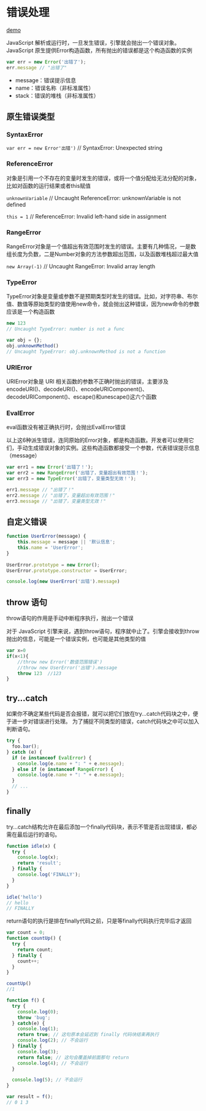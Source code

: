 # 错误处理

[demo](error.js)

JavaScript 解析或运行时，一旦发生错误，引擎就会抛出一个错误对象。JavaScript 原生提供Error构造函数，所有抛出的错误都是这个构造函数的实例

```javascript
var err = new Error('出错了');
err.message // "出错了"
```

- message：错误提示信息
- name：错误名称（非标准属性）
- stack：错误的堆栈（非标准属性）

## 原生错误类型

### SyntaxError

`var err = new Error'出错')`  // SyntaxError: Unexpected string

### ReferenceError

对象是引用一个不存在的变量时发生的错误，或将一个值分配给无法分配的对象，比如对函数的运行结果或者this赋值

`unknownVariable`  // Uncaught ReferenceError: unknownVariable is not defined

`this = 1` // ReferenceError: Invalid left-hand side in assignment

### RangeError

RangeError对象是一个值超出有效范围时发生的错误。主要有几种情况，一是数组长度为负数，二是Number对象的方法参数超出范围，以及函数堆栈超过最大值

`new Array(-1)` // Uncaught RangeError: Invalid array length

### TypeError

TypeError对象是变量或参数不是预期类型时发生的错误。比如，对字符串、布尔值、数值等原始类型的值使用new命令，就会抛出这种错误，因为new命令的参数应该是一个构造函数

```javascript
new 123
// Uncaught TypeError: number is not a func

var obj = {};
obj.unknownMethod()
// Uncaught TypeError: obj.unknownMethod is not a function
```

### URIError

URIError对象是 URI 相关函数的参数不正确时抛出的错误，主要涉及encodeURI()、decodeURI()、encodeURIComponent()、decodeURIComponent()、escape()和unescape()这六个函数

### EvalError

eval函数没有被正确执行时，会抛出EvalError错误

以上这6种派生错误，连同原始的Error对象，都是构造函数。开发者可以使用它们，手动生成错误对象的实例。这些构造函数都接受一个参数，代表错误提示信息（message）

```javascript
var err1 = new Error('出错了！');
var err2 = new RangeError('出错了，变量超出有效范围！');
var err3 = new TypeError('出错了，变量类型无效！');

err1.message // "出错了！"
err2.message // "出错了，变量超出有效范围！"
err3.message // "出错了，变量类型无效！"
```

## 自定义错误

```javascript
function UserError(message) {
    this.message = message || '默认信息';
    this.name = 'UserError';
}
  
UserError.prototype = new Error();
UserError.prototype.constructor = UserError;

console.log(new UserError('出错').message)
```

## throw 语句

throw语句的作用是手动中断程序执行，抛出一个错误

对于 JavaScript 引擎来说，遇到throw语句，程序就中止了。引擎会接收到throw抛出的信息，可能是一个错误实例，也可能是其他类型的值

```javascript
var x=0
if(x<1){
    //throw new Error('数值范围错误')
    //throw new UserError('出错').message
    throw 123  //123
}
```

## try...catch

如果你不确定某些代码是否会报错，就可以把它们放在try...catch代码块之中，便于进一步对错误进行处理。
为了捕捉不同类型的错误，catch代码块之中可以加入判断语句。

```javascript
try {
  foo.bar();
} catch (e) {
  if (e instanceof EvalError) {
    console.log(e.name + ": " + e.message);
  } else if (e instanceof RangeError) {
    console.log(e.name + ": " + e.message);
  }
  // ...
}
```

## finally

try...catch结构允许在最后添加一个finally代码块，表示不管是否出现错误，都必需在最后运行的语句。

```javascript
function idle(x) {
  try {
    console.log(x);
    return 'result';
  } finally {
    console.log('FINALLY');
  }
}

idle('hello')
// hello
// FINALLY
```
return语句的执行是排在finally代码之前，只是等finally代码执行完毕后才返回

```javascript
var count = 0;
function countUp() {
  try {
    return count;
  } finally {
    count++;
  }
}

countUp()
//1
```

```javascript
function f() {
  try {
    console.log(0);
    throw 'bug';
  } catch(e) {
    console.log(1);
    return true; // 这句原本会延迟到 finally 代码块结束再执行
    console.log(2); // 不会运行
  } finally {
    console.log(3);
    return false; // 这句会覆盖掉前面那句 return
    console.log(4); // 不会运行
  }

  console.log(5); // 不会运行
}

var result = f();
// 0 1 3
```